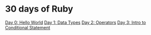 # 30 days of Ruby

[Day 0: Hello World](https://github.com/kkorus/30-days-of-ruby/blob/master/Day_0_Hello_World.rb)
[Day 1: Data Types](https://github.com/kkorus/30-days-of-ruby/blob/master/Day_1_Data_Types.rb)
[Day 2: Operators](https://github.com/kkorus/30-days-of-ruby/blob/master/Day_2_Operators.rb)
[Day 3: Intro to Conditional Statement](https://github.com/kkorus/30-days-of-ruby/blob/master/Day_3__Intro_to_Conditional_Statements.rb)
